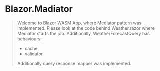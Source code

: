 # Blazor.Madiator
>Welcome to Blazor WASM App, where Mediator pattern was implemented.
>Please look at the code behind Weather.razor where Mediator starts the job.
>Additionally, WeatherForecastQuery has behaviours:
>- cache
>- validator
>
>Additionally query response mapper was implemented.
